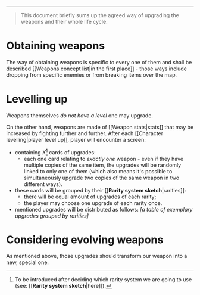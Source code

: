 ___

>This document briefly sums up the agreed way of upgrading the weapons and their whole life cycle.


# Obtaining weapons

The way of obtaining weapons is specific to every one of them and shall be described [[Weapons concept list|in the first place]] - those ways include dropping from specific enemies or from breaking items over the map.


# Levelling up

Weapons themselves *do not have a level* one may upgrade. 

On the other hand, weapons are made of [[Weapon stats|stats]] that may be increased by fighting further and further. After each [[Character levelling|player level up]], player will encounter a screen:
- containing *X*[^1] cards of upgrades:
	- each one card relating to *exactly one* weapon - even if they have multiple copies of the same item, the upgrades will be randomly linked to only one of them (which also means it's possible to simultaneously upgrade two copies of the same weapon in two different ways).
- these cards will be grouped by their [[__Rarity system sketch__|rarities]]:
	- there will be equal amount of upgrades of each rarity;
	- the player may choose one upgrade of each rarity once.
- mentioned upgrades will be distributed as follows:
*\[a table of exemplary upgrades grouped by rarities]*

# Considering evolving weapons

As mentioned above, those upgrades should transform our weapon into a new, special one. 


[^1]: To be introduced after deciding which rarity system we are going to use (see: [[__Rarity system sketch__|here]]).
[^2]: Weapon types are to be introduced.